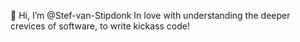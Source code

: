 👋 Hi, I’m @Stef-van-Stipdonk
In love with understanding the deeper crevices of software, to write kickass code!
